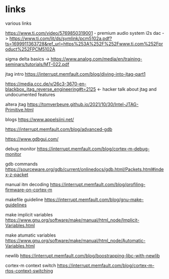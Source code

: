# links
various links

https://www.ti.com/video/5769850319001 - premium audio system
i2s dac -> https://www.ti.com/lit/ds/symlink/pcm5102a.pdf?ts=1699911363728&ref_url=https%253A%252F%252Fwww.ti.com%252Fproduct%252FPCM5102A

sigma delta basics -> https://www.analog.com/media/en/training-seminars/tutorials/MT-022.pdf

jtag intro
https://interrupt.memfault.com/blog/diving-into-jtag-part1

https://media.ccc.de/v/26c3-3670-en-blackbox_jtag_reverse_engineering#t=2125 <- hacker talk about jtag and undocumented features

altera jtag
https://tomverbeure.github.io/2021/10/30/Intel-JTAG-Primitive.html

blogs
https://www.appelsiini.net/


https://interrupt.memfault.com/blog/advanced-gdb

https://www.gdbgui.com/

debug monitor
https://interrupt.memfault.com/blog/cortex-m-debug-monitor

gdb commands
https://sourceware.org/gdb/current/onlinedocs/gdb.html/Packets.html#index-z-packet

manual itm decoding
https://interrupt.memfault.com/blog/profiling-firmware-on-cortex-m

makefile guideline
https://interrupt.memfault.com/blog/gnu-make-guidelines

make implicit variables
https://www.gnu.org/software/make/manual/html_node/Implicit-Variables.html

make atumatic variables
https://www.gnu.org/software/make/manual/html_node/Automatic-Variables.html

newlib
https://interrupt.memfault.com/blog/boostrapping-libc-with-newlib

cortex-m context switch
https://interrupt.memfault.com/blog/cortex-m-rtos-context-switching

